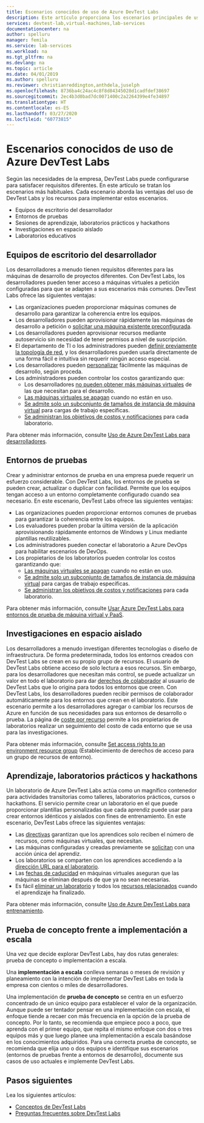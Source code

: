 ```yaml
---
title: Escenarios conocidos de uso de Azure DevTest Labs
description: Este artículo proporciona los escenarios principales de uso de Azure DevTest Labs y dos rutas generales para empezar a usar el servicio en su organización.
services: devtest-lab,virtual-machines,lab-services
documentationcenter: na
author: spelluru
manager: femila
ms.service: lab-services
ms.workload: na
ms.tgt_pltfrm: na
ms.devlang: na
ms.topic: article
ms.date: 04/01/2019
ms.author: spelluru
ms.reviewer: christianreddington,anthdela,juselph
ms.openlocfilehash: 8736ba4c24ac4c8f8d84345028d1cadfdef38697
ms.sourcegitcommit: 2ec4b3d0bad7dc0071400c2a2264399e4fe34897
ms.translationtype: HT
ms.contentlocale: es-ES
ms.lasthandoff: 03/27/2020
ms.locfileid: "60773815"
---
```

# <a name="popular-scenarios-for-using-azure-devtest-labs"></a>Escenarios conocidos de uso de Azure DevTest Labs
Según las necesidades de la empresa, DevTest Labs puede configurarse para satisfacer requisitos diferentes.  En este artículo se tratan los escenarios más habituales. Cada escenario aborda las ventajas del uso de DevTest Labs y los recursos para implementar estos escenarios.  

- Equipos de escritorio del desarrollador
- Entornos de pruebas
- Sesiones de aprendizaje, laboratorios prácticos y hackathons
- Investigaciones en espacio aislado
- Laboratorios educativos

## <a name="developer-desktops"></a>Equipos de escritorio del desarrollador
Los desarrolladores a menudo tienen requisitos diferentes para las máquinas de desarrollo de proyectos diferentes. Con DevTest Labs, los desarrolladores pueden tener acceso a máquinas virtuales a petición configuradas para que se adapten a sus escenarios más comunes. DevTest Labs ofrece las siguientes ventajas:

- Las organizaciones pueden proporcionar máquinas comunes de desarrollo para garantizar la coherencia entre los equipos.
- Los desarrolladores pueden aprovisionar rápidamente las máquinas de desarrollo a petición o [solicitar una máquina existente preconfigurada](devtest-lab-add-claimable-vm.md).
- Los desarrolladores pueden aprovisionar recursos mediante autoservicio sin necesidad de tener permisos a nivel de suscripción.
- El departamento de TI o los administradores pueden [definir previamente la topología de red](devtest-lab-configure-vnet.md), y los desarrolladores pueden usarla directamente de una forma fácil e intuitiva sin requerir ningún acceso especial.
- Los desarrolladores pueden [personalizar](devtest-lab-add-vm.md#add-an-existing-artifact-to-a-vm) fácilmente las máquinas de desarrollo, según proceda.
- Los administradores pueden controlar los costos garantizando que:
    - Los desarrolladores [no pueden obtener más máquinas virtuales](devtest-lab-set-lab-policy.md#set-virtual-machines-per-user) de las que necesitan para el desarrollo.
    - [Las máquinas virtuales se apagan](devtest-lab-set-lab-policy.md#set-auto-shutdown) cuando no están en uso.
    - [Se admite solo un subconjunto de tamaños de instancia de máquina virtual](devtest-lab-set-lab-policy.md#set-allowed-virtual-machine-sizes) para cargas de trabajo específicas.
    - [Se administran los objetivos de costos y notificaciones](devtest-lab-configure-cost-management.md) para cada laboratorio.

Para obtener más información, consulte [Uso de Azure DevTest Labs para desarrolladores](devtest-lab-developer-lab.md). 

## <a name="test-environments"></a>Entornos de pruebas
Crear y administrar entornos de prueba en una empresa puede requerir un esfuerzo considerable. Con DevTest Labs, los entornos de prueba se pueden crear, actualizar o duplicar con facilidad. Permite que los equipos tengan acceso a un entorno completamente configurado cuando sea necesario. En este escenario, DevTest Labs ofrece las siguientes ventajas:

- Las organizaciones pueden proporcionar entornos comunes de pruebas para garantizar la coherencia entre los equipos.
- Los evaluadores pueden probar la última versión de la aplicación aprovisionando rápidamente entornos de Windows y Linux mediante plantillas reutilizables.
- Los administradores pueden conectar el laboratorio a Azure DevOps para habilitar escenarios de DevOps.
- Los propietarios de los laboratorios pueden controlar los costos garantizando que:
    - [Las máquinas virtuales se apagan](devtest-lab-set-lab-policy.md#set-auto-shutdown) cuando no están en uso.
    - [Se admite solo un subconjunto de tamaños de instancia de máquina virtual](devtest-lab-set-lab-policy.md#set-allowed-virtual-machine-sizes) para cargas de trabajo específicas.
    - [Se administran los objetivos de costos y notificaciones](devtest-lab-configure-cost-management.md) para cada laboratorio.

Para obtener más información, consulte [Usar Azure DevTest Labs para entornos de prueba de máquina virtual y PaaS](devtest-lab-test-env.md).

## <a name="sandboxed-investigations"></a>Investigaciones en espacio aislado
Los desarrolladores a menudo investigan diferentes tecnologías o diseño de infraestructura. De forma predeterminada, todos los entornos creados con DevTest Labs se crean en su propio grupo de recursos. El usuario de DevTest Labs obtiene acceso de solo lectura a esos recursos. Sin embargo, para los desarrolladores que necesitan más control, se puede actualizar un valor en todo el laboratorio para dar [derechos de colaborador](https://azure.microsoft.com/updates/azure-devtest-labs-view-and-set-access-rights-to-an-environment-rg/) al usuario de DevTest Labs que lo origina para todos los entornos que creen.  Con DevTest Labs, los desarrolladores pueden recibir permisos de colaborador automáticamente para los entornos que crean en el laboratorio.  Este escenario permite a los desarrolladores agregar o cambiar los recursos de Azure en función de sus necesidades para sus entornos de desarrollo o prueba. La página de [coste por recurso](devtest-lab-configure-cost-management.md#view-cost-by-resource) permite a los propietarios de laboratorios realizar un seguimiento del costo de cada entorno que se usa para las investigaciones.

Para obtener más información, consulte [Set access rights to an environment resource group](https://aka.ms/dtl-sandbox) (Establecimiento de derechos de acceso para un grupo de recursos de entorno).

## <a name="trainings-hands-on-labs-and-hackathons"></a>Aprendizaje, laboratorios prácticos y hackathons 
Un laboratorio de Azure DevTest Labs actúa como un magnífico contenedor para actividades transitorias como talleres, laboratorios prácticos, cursos o hackathons.  El servicio permite crear un laboratorio en el que puede proporcionar plantillas personalizadas que cada aprendiz puede usar para crear entornos idénticos y aislados con fines de entrenamiento. En este escenario, DevTest Labs ofrece las siguientes ventajas:

- Las [directivas](devtest-lab-set-lab-policy.md) garantizan que los aprendices solo reciben el número de recursos, como máquinas virtuales, que necesitan.
- Las máquinas configuradas y creadas previamente se [solicitan](devtest-lab-add-claimable-vm.md) con una acción única del aprendiz.
- Los laboratorios se comparten con los aprendices accediendo a la [dirección URL para el laboratorio](devtest-lab-faq.md#how-do-i-share-a-direct-link-to-my-lab).
- Las [fechas de caducidad](devtest-lab-add-vm.md#steps-to-add-a-vm-to-a-lab-in-azure-devtest-labs) en máquinas virtuales aseguran que las máquinas se eliminan después de que ya no sean necesarias.
- Es fácil [eliminar un laboratorio](devtest-lab-delete-lab-vm.md#delete-a-lab) y todos los [recursos relacionados](devtest-lab-faq.md#how-do-i-automate-the-process-of-deleting-all-the-vms-in-my-lab) cuando el aprendizaje ha finalizado.

Para obtener más información, consulte [Uso de Azure DevTest Labs para entrenamiento](devtest-lab-training-lab.md).  

## <a name="proof-of-concept-vs-scaled-deployment"></a>Prueba de concepto frente a implementación a escala
Una vez que decide explorar DevTest Labs, hay dos rutas generales: prueba de concepto o implementación a escala.  

Una **implementación a escala** conlleva semanas o meses de revisión y planeamiento con la intención de implementar DevTest Labs en toda la empresa con cientos o miles de desarrolladores.

Una implementación de **prueba de concepto** se centra en un esfuerzo concentrado de un único equipo para establecer el valor de la organización. Aunque puede ser tentador pensar en una implementación con escala, el enfoque tiende a recaer con más frecuencia en la opción de la prueba de concepto. Por lo tanto, se recomienda que empiece poco a poco, que aprenda con el primer equipo, que repita el mismo enfoque con dos o tres equipos más y que luego planee una implementación a escala basándose en los conocimientos adquiridos. Para una correcta prueba de concepto, se recomienda que elija uno o dos equipos e identifique sus escenarios (entornos de pruebas frente a entornos de desarrollo), documente sus casos de uso actuales e implemente DevTest Labs.

## <a name="next-steps"></a>Pasos siguientes
Lea los siguientes artículos:

- [Conceptos de DevTest Labs](devtest-lab-concepts.md)
- [Preguntas frecuentes sobre DevTest Labs](devtest-lab-faq.md)

